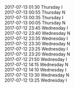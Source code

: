 2017-07-13 01:30 Thursday  I  
2017-07-13 00:55 Thursday  N  
2017-07-13 00:35 Thursday  I  
2017-07-13 00:05 Thursday  N  
2017-07-12 23:45 Wednesday  I  
2017-07-12 23:40 Wednesday  N  
2017-07-12 23:35 Wednesday  I  
2017-07-12 23:30 Wednesday  N  
2017-07-12 23:25 Wednesday  I  
2017-07-12 23:20 Wednesday  N  
2017-07-12 21:50 Wednesday  I  
2017-07-12 14:15 Wednesday  N  
2017-07-12 14:10 Wednesday  I  
2017-07-12 13:30 Wednesday  N  
2017-07-12 13:25 Wednesday  I  

